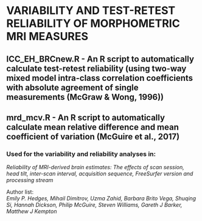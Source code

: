 
# VARIABILITY AND TEST-RETEST RELIABILITY OF MORPHOMETRIC MRI MEASURES

## ICC_EH_BRCnew.R - An R script to automatically calculate test-retest reliability (using two-way mixed model intra-class correlation coefficients with absolute agreement of single measurements (McGraw & Wong, 1996))

## mrd_mcv.R - An R script to automatically calculate mean relative difference and mean coefficient of variation (McGuire et al., 2017)


### Used for the variability and reliability analyses in:

*Reliability of MRI-derived brain estimates: The effects of scan session, head tilt, inter-scan interval, acquisition sequence, FreeSurfer version and processing stream*

Author list:  
*Emily P. Hedges, Mihail Dimitrov, Uzma Zahid, Barbara Brito Vega, Shuqing Si, Hannah Dickson, Philip McGuire, Steven Williams, Gareth J Barker, Matthew J Kempton*
